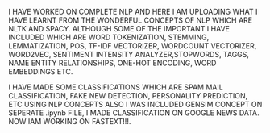 I HAVE WORKED ON COMPLETE NLP AND HERE I AM UPLOADING WHAT I HAVE LEARNT FROM THE WONDERFUL CONCEPTS OF NLP WHICH ARE NLTK AND SPACY. ALTHOUGH SOME OF THE IMPORTANT I HAVE INCLUDED WHICH ARE WORD TOKENIZATION, STEMMING, LEMMATIZATION, 
POS, TF-IDF VECTORIZER, WORDCOUNT VECTORIZER, WORD2VEC, SENTIMENT INTENSITY ANALYZER,STOPWORDS, TAGGS, NAME ENTITY RELATIONSHIPS, ONE-HOT ENCODING, WORD EMBEDDINGS ETC.

I HAVE MADE SOME CLASSIFICATIONS WHICH ARE SPAM MAIL CLASSIFICATION, FAKE NEW DETECTION, PERSONALITY PREDICTION, ETC USING NLP CONCEPTS
ALSO I WAS INCLUDED GENSIM CONCEPT ON SEPERATE .ipynb FILE, I MADE CLASSIFICATION ON GOOGLE NEWS DATA.
NOW IAM WORKING ON FASTEXT!!!.
